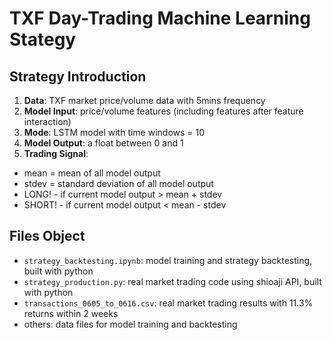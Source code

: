 # TXF Day-Trading Machine Learning Stategy
## Strategy Introduction
1. **Data**: TXF market price/volume data with 5mins frequency  
2. **Model Input**: price/volume features (including features after feature interaction)  
3. **Mode**: LSTM model with time windows = 10  
4. **Model Output**: a float between 0 and 1  
5. **Trading Signal**:
- mean = mean of all model output
- stdev = standard deviation of all model output
- LONG! - if current model output > mean + stdev 
- SHORT! - if current model output < mean - stdev
## Files Object
- `strategy_backtesting.ipynb`: model training and strategy backtesting, built with python
- `strategy_production.py`: real market trading code using shioaji API, built with python
- `transactions_0605_to_0616.csv`: real market trading results with 11.3% returns within 2 weeks
- others: data files for model training and backtesting
